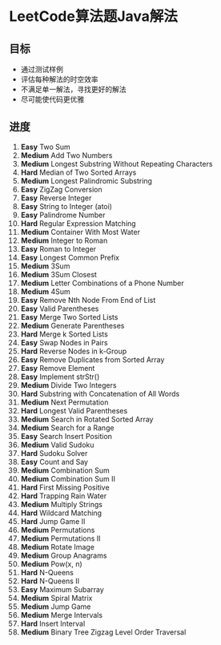 # LeetCode算法题Java解法

## 目标
* 通过测试样例
* 评估每种解法的时空效率
* 不满足单一解法，寻找更好的解法
* 尽可能使代码更优雅

## 进度
1. **Easy** Two Sum
2. **Medium** Add Two Numbers
3. **Medium** Longest Substring Without Repeating Characters
4. **Hard** Median of Two Sorted Arrays
5. **Medium** Longest Palindromic Substring
6. **Easy** ZigZag Conversion
7. **Easy** Reverse Integer
8. **Easy** String to Integer (atoi)
9. **Easy** Palindrome Number
10. **Hard**  Regular Expression Matching
11. **Medium** Container With Most Water
12. **Medium** Integer to Roman
13. **Easy** Roman to Integer
14. **Easy** Longest Common Prefix
15. **Medium** 3Sum
16. **Medium** 3Sum Closest
17. **Medium** Letter Combinations of a Phone Number
18. **Medium** 4Sum
19. **Easy** Remove Nth Node From End of List
20. **Easy** Valid Parentheses
21. **Easy** Merge Two Sorted Lists
22. **Medium** Generate Parentheses
23. **Hard** Merge k Sorted Lists
24. **Easy** Swap Nodes in Pairs
25. **Hard** Reverse Nodes in k-Group
26. **Easy** Remove Duplicates from Sorted Array
27. **Easy** Remove Element
28. **Easy** Implement strStr()
29. **Medium** Divide Two Integers
30. **Hard** Substring with Concatenation of All Words
31. **Medium** Next Permutation
32. **Hard** Longest Valid Parentheses
33. **Medium** Search in Rotated Sorted Array
34. **Medium** Search for a Range
35. **Easy** Search Insert Position
36. **Medium** Valid Sudoku
37. **Hard** Sudoku Solver
38. **Easy** Count and Say
39. **Medium** Combination Sum
40. **Medium** Combination Sum II
41. **Hard** First Missing Positive
42. **Hard** Trapping Rain Water
43. **Medium** Multiply Strings
44. **Hard** Wildcard Matching
45. **Hard** Jump Game II
46. **Medium** Permutations
47. **Medium** Permutations II
48. **Medium** Rotate Image
49. **Medium** Group Anagrams
50. **Medium** Pow(x, n)
51. **Hard** N-Queens
52. **Hard** N-Queens II
53. **Easy** Maximum Subarray
54. **Medium** Spiral Matrix   
55. **Medium** Jump Game
56. **Medium** Merge Intervals
57. **Hard** Insert Interval
103. **Medium** Binary Tree Zigzag Level Order Traversal



